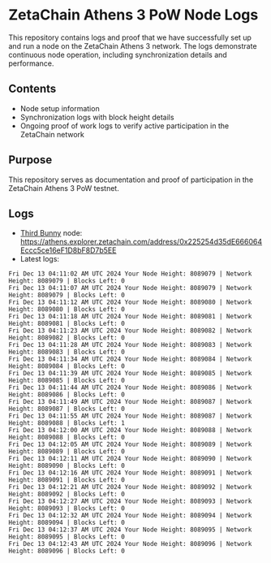 # ZetaChain Athens 3 PoW Node Logs
This repository contains logs and proof that we have successfully set up and run a node on the ZetaChain Athens 3 network. The logs demonstrate continuous node operation, including synchronization details and performance.

## Contents
- Node setup information
- Synchronization logs with block height details
- Ongoing proof of work logs to verify active participation in the ZetaChain network

## Purpose
This repository serves as documentation and proof of participation in the ZetaChain Athens 3 PoW testnet.

## Logs

- [Third Bunny](https://thirdbunny.xyz/) node: https://athens.explorer.zetachain.com/address/0x225254d35dE666064Eccc5ce16eF1D8bF8D7b5EE
- Latest logs:
```
Fri Dec 13 04:11:02 AM UTC 2024 Your Node Height: 8089079 | Network Height: 8089079 | Blocks Left: 0
Fri Dec 13 04:11:07 AM UTC 2024 Your Node Height: 8089079 | Network Height: 8089079 | Blocks Left: 0
Fri Dec 13 04:11:12 AM UTC 2024 Your Node Height: 8089080 | Network Height: 8089080 | Blocks Left: 0
Fri Dec 13 04:11:18 AM UTC 2024 Your Node Height: 8089081 | Network Height: 8089081 | Blocks Left: 0
Fri Dec 13 04:11:23 AM UTC 2024 Your Node Height: 8089082 | Network Height: 8089082 | Blocks Left: 0
Fri Dec 13 04:11:28 AM UTC 2024 Your Node Height: 8089083 | Network Height: 8089083 | Blocks Left: 0
Fri Dec 13 04:11:34 AM UTC 2024 Your Node Height: 8089084 | Network Height: 8089084 | Blocks Left: 0
Fri Dec 13 04:11:39 AM UTC 2024 Your Node Height: 8089085 | Network Height: 8089085 | Blocks Left: 0
Fri Dec 13 04:11:44 AM UTC 2024 Your Node Height: 8089086 | Network Height: 8089086 | Blocks Left: 0
Fri Dec 13 04:11:49 AM UTC 2024 Your Node Height: 8089087 | Network Height: 8089087 | Blocks Left: 0
Fri Dec 13 04:11:55 AM UTC 2024 Your Node Height: 8089087 | Network Height: 8089088 | Blocks Left: 1
Fri Dec 13 04:12:00 AM UTC 2024 Your Node Height: 8089088 | Network Height: 8089088 | Blocks Left: 0
Fri Dec 13 04:12:05 AM UTC 2024 Your Node Height: 8089089 | Network Height: 8089089 | Blocks Left: 0
Fri Dec 13 04:12:11 AM UTC 2024 Your Node Height: 8089090 | Network Height: 8089090 | Blocks Left: 0
Fri Dec 13 04:12:16 AM UTC 2024 Your Node Height: 8089091 | Network Height: 8089091 | Blocks Left: 0
Fri Dec 13 04:12:21 AM UTC 2024 Your Node Height: 8089092 | Network Height: 8089092 | Blocks Left: 0
Fri Dec 13 04:12:27 AM UTC 2024 Your Node Height: 8089093 | Network Height: 8089093 | Blocks Left: 0
Fri Dec 13 04:12:32 AM UTC 2024 Your Node Height: 8089094 | Network Height: 8089094 | Blocks Left: 0
Fri Dec 13 04:12:37 AM UTC 2024 Your Node Height: 8089095 | Network Height: 8089095 | Blocks Left: 0
Fri Dec 13 04:12:43 AM UTC 2024 Your Node Height: 8089096 | Network Height: 8089096 | Blocks Left: 0
```

